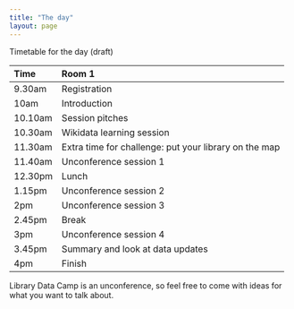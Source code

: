 ```yaml
---
title: "The day"
layout: page
---
```


Timetable for the day (draft) 

| Time | Room 1 |
| :---- | :-------|
| 9.30am | Registration |
| 10am | Introduction |
| 10.10am | Session pitches | 
| 10.30am | Wikidata learning session | 
| 11.30am | Extra time for challenge: put your library on the map | 
| 11.40am | Unconference session 1 | 
| 12.30pm | Lunch | 
| 1.15pm | Unconference session 2 | 
| 2pm | Unconference session 3 |
| 2.45pm | Break |
| 3pm | Unconference session 4 | 
| 3.45pm | Summary and look at data updates | 
| 4pm | Finish 


Library Data Camp is an unconference, so feel free to come with ideas for what you want to talk about.
